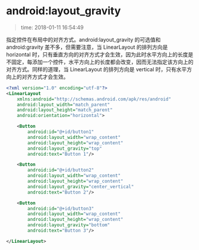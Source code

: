 # android:layout_gravity
>time: 2018-01-11 16:54:49

指定控件在布局中的对齐方式。android:layout_gravity 的可选值和 android:gravity 差不多，但需要注意，当 LinearLayout 的排列方向是 horizontal 时，只有垂直方向的对齐方式才会生效，因为此时水平方向上的长度是不固定，每添加一个控件，水平方向上的长度都会改变，因而无法指定该方向上的对齐方式。同样的道理，当 LinearLayout 的排列方向是 vertical 时，只有水平方向上的对齐方式才会生效。
```xml
<?xml version="1.0" encoding="utf-8"?>
<LinearLayout
    xmlns:android="http://schemas.android.com/apk/res/android"
    android:layout_width="match_parent"
    android:layout_height="match_parent"
    android:orientation="horizontal">

    <Button
        android:id="@+id/button1"
        android:layout_width="wrap_content"
        android:layout_height="wrap_content"
        android:layout_gravity="top"
        android:text="Button 1"/>

    <Button
        android:id="@+id/button2"
        android:layout_width="wrap_content"
        android:layout_height="wrap_content"
        android:layout_gravity="center_vertical"
        android:text="Button 2"/>

    <Button
        android:id="@+id/button3"
        android:layout_width="wrap_content"
        android:layout_height="wrap_content"
        android:layout_gravity="bottom"
        android:text="Button 3"/>

</LinearLayout>

```
